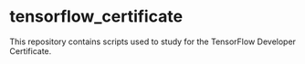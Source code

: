 # tensorflow_certificate
This repository contains scripts used to study for the TensorFlow Developer Certificate.
